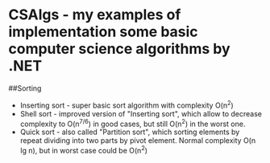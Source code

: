 # CSAlgs - my examples of implementation some basic computer science algorithms by .NET
##Sorting
* Inserting sort - super basic sort algorithm with complexity O(n<sup>2</sup>)
* Shell sort - improved version of "Inserting sort", which allow to decrease complexity to O(n<sup>7/6</sup>) in good cases, but still O(n<sup>2</sup>) in the worst one.
* Quick sort - also called "Partition sort", which sorting elements by repeat dividing into two parts by pivot element. Normal complexity O(n lg n), but in worst case could be O(n<sup>2</sup>)


